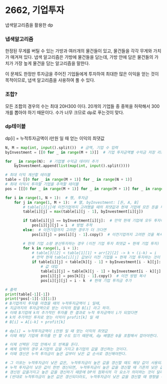 # 2662, 기업투자

냅색알고리즘을 활용한 dp

### 냅색알고리즘

한정된 무게를 버틸 수 있는 가방과 여러개의 물건들이 있고, 물건들을 각각 무게와 가치가 매겨져 있다. 냅색 알고리즘은 가방에 물건들을 담는데, 가방 안에 담은 물건들의 가치가 가장 높게 물건을 담는 알고리즘을 말한다.

이 문제도 한정만 투자금을 주어진 기업들에게 투자하여 최대한 많은 이익을 얻는 것이 목적이므로, 냅색 알고리즘을 사용하여 풀 수 있다.

### 조합?

모든 조합의 경우의 수는 최대 20H300 이다.
20개의 기업들 중 중복을 허락해서 300개를 뽑아야 하기 때문이다.
수가 너무 크므로 dp로 푸는것이 맞다.

### dp테이블

dp[i] = 누적투자금액이 i만원 일 때 얻는 이익의 최댓값

```py
N, M = map(int, input().split())  # 금액, 기업 수 입력
byInvestment = [[0 for _ in range(M + 1)]]  # 기업 투자금액별 수익금 저장 리스트.

for _ in range(N):  # 기업별 수익금 데이터 추가
    byInvestment.append(list(map(int, input().split())))

# 최대 이익 계산할 테이블
table = [[0 for _ in range(M + 1)] for _ in range(N + 1)]
# 최대 이익시 투자할 기업을 추적할 테이블
pos = [[[0 for _ in range(M + 1)] for _ in range(M + 1)] for _ in range(N + 1)]

for i in range(1, N + 1):  # 행, 투자금
    for j in range(1, M + 1):  # 열, byInvestment: [돈, A, B]
        # table[i][j]에 이전기업까지 고려했을 때의 최댓값과 현재 기업에 모든 돈을 투자한 경우 중 최댓값 대입
        table[i][j] = max(table[i][j - 1], byInvestment[i][j])

        if table[i][j] == byInvestment[i][j]:  # 만약 현재 기업에 모두 투자하는 것이 이익이 더 크다면
            pos[i][j][j] = i  # 방법 추적
        else:  # 이전기업까지 고려한 경우가 더 크다면
            pos[i][j] = pos[i][j - 1].copy()  # 이전기업까지 고려한 것을 복사

        # 현재 기업 소량 분산투자하는 경우 (이전 기업 투자 최댓값 + 현재 기업 투자)
        for k in range(1, i + 1):
            # table[3][2] < table[1][1] + arr[2][2] -> k + (i-k) = i
            # 만약 현재 table[i][j] 값보다 이전 기업들 + 현재 기업 투자하는 것이 더 크다면
            if table[i][j] < table[k][j - 1] + byInvestment[i - k][j]:
                # 값 대입
                table[i][j] = table[k][j - 1] + byInvestment[i - k][j]
                pos[i][j] = pos[k][j - 1].copy()  # 이전 방법 복사
                pos[i][j][j] = i - k  # 현재 기업 투자금 추가

# 출력
print(table[-1][-1])
print(*pos[-1][-1][1:])
# B기업까지 투자를 마쳤을 때의 누적투자금액이 i 일때,
# 지금까지의 투자금액으로 받는 이익의 합을 B[i] 라고 하자.
# 이때 B기업에 k의 추가적인 투자를 한 결과로 누적 투자금액이 i가 되었다면
# k의 추가적인 투자로 얻는 이익이 profit[k] 일 때
# B[i] = A[i-k] + profit[k]

# dp[i] = 누적투자금액이 i만원 일 때 얻는 이익의 최댓값
# 이때 해당 기업에 투자를 안 할 수도 있기 때문에, dp 배열은 0을 포함해서 잡아야한다.

# 이제 선택된 기업 안에서 또 반복을 돈다.
# 예제 입력의 경우 A기업의 값을 가지고 B기업의 값을 갱신하는 것이다.
# 이때 갱신은 누적 투자금이 높은 값부터 낮은 값 순서로 갱신해야한다.

# 그 이유는 누적투자금이 낮은 값은, 누적투자금이 높은 값을 갱신할 때도 해당 값이 사용되므로,
# 누적 투자금이 낮은 값이 한번 갱신되면, 누적투자금이 높은 값을 갱신할 때 기존의 낮은 값이 아닌
# 갱신된 값을가지고 높은 값을 갱신하기 때문에 DP의 점화식의 각 요소가 의미하는 것이 달라지기 때문이다.
# (반대로 누적투자금이 높은 값은 갱신되더라도, 누적투자금이 낮은 값을 갱신할 때 영향을 주지 않는다.)
```
